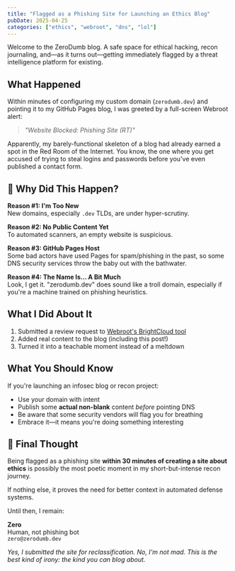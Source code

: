 ```yaml
---
title: "Flagged as a Phishing Site for Launching an Ethics Blog"
pubDate: 2025-04-25
categories: ["ethics", "webroot", "dns", "lol"]
---
```


Welcome to the ZeroDumb blog. A safe space for ethical hacking, recon journaling, and—as it turns out—getting immediately flagged by a threat intelligence platform for existing.

## What Happened

Within minutes of configuring my custom domain (`zerodumb.dev`) and pointing it to my GitHub Pages blog, I was greeted by a full-screen Webroot alert:

> _"Website Blocked: Phishing Site (RT)"_

Apparently, my barely-functional skeleton of a blog had already earned a spot in the Red Room of the Internet. You know, the one where you get accused of trying to steal logins and passwords before you've even published a contact form.

## 🤔 Why Did This Happen?

**Reason #1: I'm Too New**  
New domains, especially `.dev` TLDs, are under hyper-scrutiny.

**Reason #2: No Public Content Yet**  
To automated scanners, an empty website is suspicious.

**Reason #3: GitHub Pages Host**  
Some bad actors have used Pages for spam/phishing in the past, so some DNS security services throw the baby out with the bathwater.

**Reason #4: The Name Is... A Bit Much**  
Look, I get it. "zerodumb.dev" does sound like a troll domain, especially if you're a machine trained on phishing heuristics.

## What I Did About It

1. Submitted a review request to [Webroot's BrightCloud tool](https://www.brightcloud.com/tools/url-ip-lookup.php)
2. Added real content to the blog (including this post!)
3. Turned it into a teachable moment instead of a meltdown

## What You Should Know

If you're launching an infosec blog or recon project:

- Use your domain with intent
- Publish some **actual non-blank** content *before* pointing DNS
- Be aware that some security vendors will flag you for breathing
- Embrace it—it means you're doing something interesting

## 🎯 Final Thought

Being flagged as a phishing site **within 30 minutes of creating a site about ethics** is possibly the most poetic moment in my short-but-intense recon journey.

If nothing else, it proves the need for better context in automated defense systems.

Until then, I remain:

**Zero**  
Human, not phishing bot  
`zero@zerodumb.dev`

*Yes, I submitted the site for reclassification. No, I'm not mad. This is the best kind of irony: the kind you can blog about.*